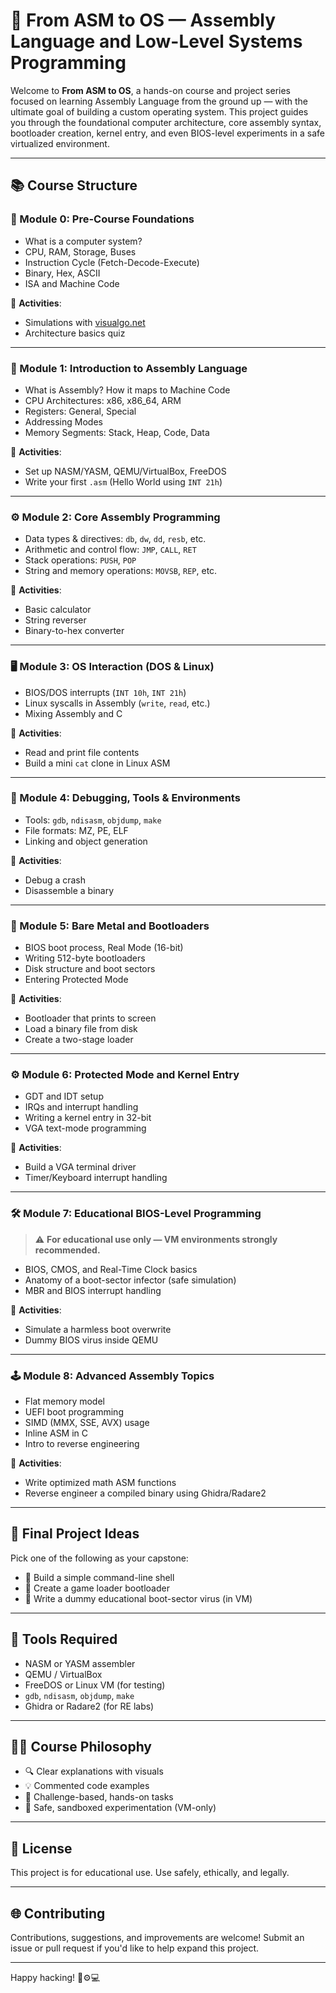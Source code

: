 # 🧠 From ASM to OS — Assembly Language and Low-Level Systems Programming

Welcome to **From ASM to OS**, a hands-on course and project series focused on learning Assembly Language from the ground up — with the ultimate goal of building a custom operating system. This project guides you through the foundational computer architecture, core assembly syntax, bootloader creation, kernel entry, and even BIOS-level experiments in a safe virtualized environment.

---

## 📚 Course Structure

### 📘 Module 0: Pre-Course Foundations
- What is a computer system?
- CPU, RAM, Storage, Buses
- Instruction Cycle (Fetch-Decode-Execute)
- Binary, Hex, ASCII
- ISA and Machine Code

🔧 **Activities**:
- Simulations with [visualgo.net](https://visualgo.net)
- Architecture basics quiz

---

### 🔢 Module 1: Introduction to Assembly Language
- What is Assembly? How it maps to Machine Code
- CPU Architectures: x86, x86_64, ARM
- Registers: General, Special
- Addressing Modes
- Memory Segments: Stack, Heap, Code, Data

🔧 **Activities**:
- Set up NASM/YASM, QEMU/VirtualBox, FreeDOS
- Write your first `.asm` (Hello World using `INT 21h`)

---

### ⚙️ Module 2: Core Assembly Programming
- Data types & directives: `db`, `dw`, `dd`, `resb`, etc.
- Arithmetic and control flow: `JMP`, `CALL`, `RET`
- Stack operations: `PUSH`, `POP`
- String and memory operations: `MOVSB`, `REP`, etc.

🔧 **Activities**:
- Basic calculator
- String reverser
- Binary-to-hex converter

---

### 🖥️ Module 3: OS Interaction (DOS & Linux)
- BIOS/DOS interrupts (`INT 10h`, `INT 21h`)
- Linux syscalls in Assembly (`write`, `read`, etc.)
- Mixing Assembly and C

🔧 **Activities**:
- Read and print file contents
- Build a mini `cat` clone in Linux ASM

---

### 🧰 Module 4: Debugging, Tools & Environments
- Tools: `gdb`, `ndisasm`, `objdump`, `make`
- File formats: MZ, PE, ELF
- Linking and object generation

🔧 **Activities**:
- Debug a crash
- Disassemble a binary

---

### 🚀 Module 5: Bare Metal and Bootloaders
- BIOS boot process, Real Mode (16-bit)
- Writing 512-byte bootloaders
- Disk structure and boot sectors
- Entering Protected Mode

🔧 **Activities**:
- Bootloader that prints to screen
- Load a binary file from disk
- Create a two-stage loader

---

### ⚙️ Module 6: Protected Mode and Kernel Entry
- GDT and IDT setup
- IRQs and interrupt handling
- Writing a kernel entry in 32-bit
- VGA text-mode programming

🔧 **Activities**:
- Build a VGA terminal driver
- Timer/Keyboard interrupt handling

---

### 🛠️ Module 7: Educational BIOS-Level Programming

> ⚠️ **For educational use only — VM environments strongly recommended.**

- BIOS, CMOS, and Real-Time Clock basics
- Anatomy of a boot-sector infector (safe simulation)
- MBR and BIOS interrupt handling

🔧 **Activities**:
- Simulate a harmless boot overwrite
- Dummy BIOS virus inside QEMU

---

### 🕹️ Module 8: Advanced Assembly Topics
- Flat memory model
- UEFI boot programming
- SIMD (MMX, SSE, AVX) usage
- Inline ASM in C
- Intro to reverse engineering

🔧 **Activities**:
- Write optimized math ASM functions
- Reverse engineer a compiled binary using Ghidra/Radare2

---

## 🏁 Final Project Ideas
Pick one of the following as your capstone:

- 🔹 Build a simple command-line shell
- 🔹 Create a game loader bootloader
- 🔹 Write a dummy educational boot-sector virus (in VM)

---

## 🧰 Tools Required

- NASM or YASM assembler
- QEMU / VirtualBox
- FreeDOS or Linux VM (for testing)
- `gdb`, `ndisasm`, `objdump`, `make`
- Ghidra or Radare2 (for RE labs)

---

## 🧑‍🏫 Course Philosophy

- 🔍 Clear explanations with visuals
- 💡 Commented code examples
- 🧪 Challenge-based, hands-on tasks
- 🧷 Safe, sandboxed experimentation (VM-only)

---

## 📜 License

This project is for educational use. Use safely, ethically, and legally.

---

## 🌐 Contributing

Contributions, suggestions, and improvements are welcome! Submit an issue or pull request if you'd like to help expand this project.

---

Happy hacking! 🧠⚙️💻
